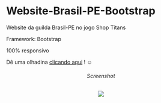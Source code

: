 # Website-Brasil-PE-Bootstrap
Website da guilda Brasil-PE no jogo Shop Titans

Framework: Bootstrap

100% responsivo

Dê uma olhadina <a href="https://eleazarfreitas.github.io/website-responsivo-com-bootstrap/">clicando aqui</a> ! ☺

<div align=center>
  <h6>Screenshot</h6>
  <img src="https://github.com/EleazarFreitas/website-responsivo-com-bootstrap/blob/main/screenshots/projeto-website-responsivo.png">
</div>
